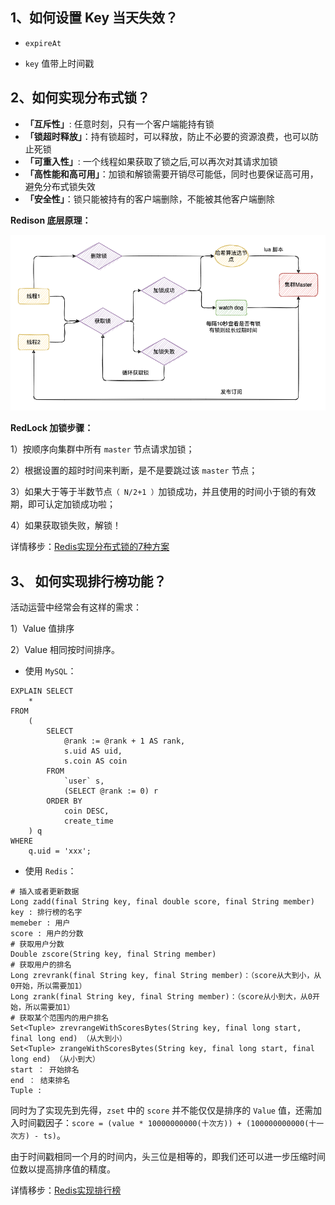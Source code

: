 ## 1、如何设置 Key 当天失效？

* `expireAt`

* `key` 值带上时间戳

## 2、如何实现分布式锁？

* **「互斥性」**: 任意时刻，只有一个客户端能持有锁
* **「锁超时释放」**：持有锁超时，可以释放，防止不必要的资源浪费，也可以防止死锁
* **「可重入性」**: 一个线程如果获取了锁之后,可以再次对其请求加锁
* **「高性能和高可用」**：加锁和解锁需要开销尽可能低，同时也要保证高可用，避免分布式锁失效
* **「安全性」**：锁只能被持有的客户端删除，不能被其他客户端删除

**Redison 底层原理：**

![img_27.png](img_27.png)

**RedLock 加锁步骤：**

1）按顺序向集群中所有 `master` 节点请求加锁；

2）根据设置的超时时间来判断，是不是要跳过该 `master` 节点；

3）如果大于等于半数节点`（ N/2+1 ）`加锁成功，并且使用的时间小于锁的有效期，即可认定加锁成功啦；

4）如果获取锁失败，解锁！

详情移步：[Redis实现分布式锁的7种方案](/数据库/Redis/进阶问题/Redis实现分布式锁的7种方案)

## 3、 如何实现排行榜功能？

活动运营中经常会有这样的需求：

1）Value 值排序 

2）Value 相同按时间排序。

* 使用 `MySQL`：

```mysql
EXPLAIN SELECT
    *
FROM
    (
        SELECT
            @rank := @rank + 1 AS rank,
            s.uid AS uid,
            s.coin AS coin
        FROM
            `user` s,
            (SELECT @rank := 0) r
        ORDER BY
            coin DESC,
            create_time
    ) q
WHERE
    q.uid = 'xxx';
```

* 使用 `Redis`：

```redis
# 插入或者更新数据
Long zadd(final String key, final double score, final String member)
key : 排行榜的名字
memeber : 用户
score : 用户的分数
# 获取用户分数
Double zscore(String key, final String member)
# 获取用户的排名
Long zrevrank(final String key, final String member)：（score从大到小，从0开始，所以需要加1）
Long zrank(final String key, final String member)：（score从小到大，从0开始，所以需要加1）
# 获取某个范围内的用户排名
Set<Tuple> zrevrangeWithScoresBytes(String key, final long start, final long end) （从大到小）
Set<Tuple> zrangeWithScoresBytes(String key, final long start, final long end) （从小到大）
start ： 开始排名
end ： 结束排名
Tuple :
```

同时为了实现先到先得，`zset` 中的 `score` 并不能仅仅是排序的 `Value` 值，还需加入时间戳因子：`score = (value * 10000000000(十次方)) + (100000000000(十一次方) - ts)`。

由于时间戳相同一个月的时间内，头三位是相等的，即我们还可以进一步压缩时间位数以提高排序值的精度。

详情移步：[Redis实现排行榜](/数据库/Redis/进阶问题/Redis实现排行榜)